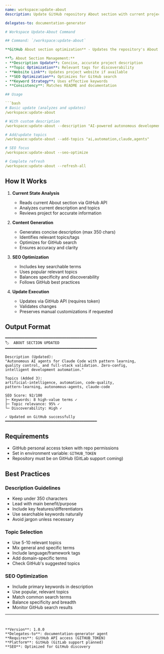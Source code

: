 ```yaml
---
name: workspace:update-about
description: Update GitHub repository About section with current project info and SEO optimization

delegates-to: documentation-generator

# Workspace Update-About Command

## Command: `/workspace:update-about`

**GitHub About section optimization** - Updates the repository's About section (description, topics, website) on GitHub with current project information and optimizes for search and discovery.

**🏷️ About Section Management:**
- **Description Update**: Concise, accurate project description
- **Topic Optimization**: Relevant tags for discoverability
- **Website Link**: Updates project website if available
- **SEO Optimization**: Optimizes for GitHub search
- **Keyword Strategy**: Uses effective keywords
- **Consistency**: Matches README and documentation

## Usage

```bash
# Basic update (analyzes and updates)
/workspace:update-about

# With custom description
/workspace:update-about --description "AI-powered autonomous development plugin for Claude Code"

# Add/update topics
/workspace:update-about --add-topics "ai,automation,claude,agents"

# SEO focus
/workspace:update-about --seo-optimize

# Complete refresh
/workspace:update-about --refresh-all
```

## How It Works

1. **Current State Analysis**
   - Reads current About section via GitHub API
   - Analyzes current description and topics
   - Reviews project for accurate information

2. **Content Generation**
   - Generates concise description (max 350 chars)
   - Identifies relevant topics/tags
   - Optimizes for GitHub search
   - Ensures accuracy and clarity

3. **SEO Optimization**
   - Includes key searchable terms
   - Uses popular relevant topics
   - Balances specificity and discoverability
   - Follows GitHub best practices

4. **Update Execution**
   - Updates via GitHub API (requires token)
   - Validates changes
   - Preserves manual customizations if requested

## Output Format

```
━━━━━━━━━━━━━━━━━━━━━━━━━━━━━━━━━━━━━━━━━━
🏷️  ABOUT SECTION UPDATED
━━━━━━━━━━━━━━━━━━━━━━━━━━━━━━━━━━━━━━━━━━

Description (Updated):
"Autonomous AI agents for Claude Code with pattern learning,
quality control, and full-stack validation. Zero-config,
intelligent development automation."

Topics (Added 3):
artificial-intelligence, automation, code-quality,
pattern-learning, autonomous-agents, claude-code

SEO Score: 92/100
├─ Keywords: 8 high-value terms ✓
├─ Topic relevance: 95% ✓
└─ Discoverability: High ✓

✓ Updated on GitHub successfully
━━━━━━━━━━━━━━━━━━━━━━━━━━━━━━━━━━━━━━━━━━
```

## Requirements

- GitHub personal access token with repo permissions
- Set in environment variable: `GITHUB_TOKEN`
- Repository must be on GitHub (GitLab support coming)

## Best Practices

### Description Guidelines
- Keep under 350 characters
- Lead with main benefit/purpose
- Include key features/differentiators
- Use searchable keywords naturally
- Avoid jargon unless necessary

### Topic Selection
- Use 5-10 relevant topics
- Mix general and specific terms
- Include language/framework tags
- Add domain-specific terms
- Check GitHub's suggested topics

### SEO Optimization
- Include primary keywords in description
- Use popular, relevant topics
- Match common search terms
- Balance specificity and breadth
- Monitor GitHub search results

---
```


**Version**: 1.0.0
**Delegates-to**: documentation-generator agent
**Requires**: GitHub API access (GITHUB_TOKEN)
**Platform**: GitHub (GitLab support planned)
**SEO**: Optimized for GitHub discovery
